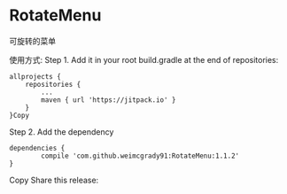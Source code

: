 # RotateMenu
可旋转的菜单

使用方式:
Step 1. Add it in your root build.gradle at the end of repositories:

	allprojects {
		repositories {
			...
			maven { url 'https://jitpack.io' }
		}
	}Copy
Step 2. Add the dependency

	dependencies {
	        compile 'com.github.weimcgrady91:RotateMenu:1.1.2'
	}
Copy
Share this release:

